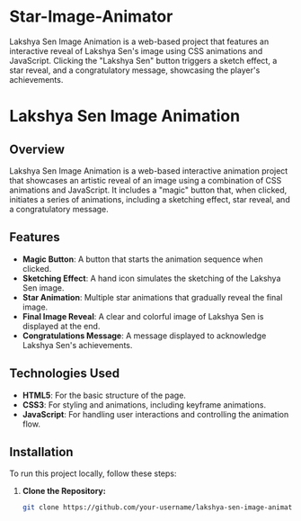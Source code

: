 # Star-Image-Animator
Lakshya Sen Image Animation is a web-based project that features an interactive reveal of Lakshya Sen's image using CSS animations and JavaScript. Clicking the "Lakshya Sen" button triggers a sketch effect, a star reveal, and a congratulatory message, showcasing the player's achievements.

# Lakshya Sen Image Animation

## Overview

Lakshya Sen Image Animation is a web-based interactive animation project that showcases an artistic reveal of an image using a combination of CSS animations and JavaScript. It includes a "magic" button that, when clicked, initiates a series of animations, including a sketching effect, star reveal, and a congratulatory message.

## Features

- **Magic Button**: A button that starts the animation sequence when clicked.
- **Sketching Effect**: A hand icon simulates the sketching of the Lakshya Sen image.
- **Star Animation**: Multiple star animations that gradually reveal the final image.
- **Final Image Reveal**: A clear and colorful image of Lakshya Sen is displayed at the end.
- **Congratulations Message**: A message displayed to acknowledge Lakshya Sen's achievements.

## Technologies Used

- **HTML5**: For the basic structure of the page.
- **CSS3**: For styling and animations, including keyframe animations.
- **JavaScript**: For handling user interactions and controlling the animation flow.

## Installation

To run this project locally, follow these steps:

1. **Clone the Repository:**

   ```bash
   git clone https://github.com/your-username/lakshya-sen-image-animation.git
